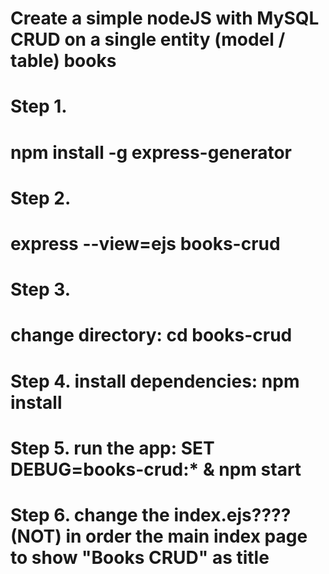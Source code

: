 # Create a simple nodeJS with MySQL CRUD on a single entity (model / table) books

# Step 1.
# npm install -g express-generator

# Step 2.
# express --view=ejs books-crud

# Step 3.
# change directory: cd books-crud

# Step 4. install dependencies: npm install

# Step 5. run the app: SET DEBUG=books-crud:* & npm start

# Step 6. change the index.ejs???? (NOT) in order the main index page to show "Books CRUD" as title